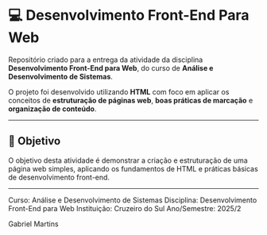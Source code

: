# 💻 Desenvolvimento Front-End Para Web

Repositório criado para a entrega da atividade da disciplina **Desenvolvimento Front-End para Web**, do curso de **Análise e Desenvolvimento de Sistemas**.

O projeto foi desenvolvido utilizando **HTML** com foco em aplicar os conceitos de **estruturação de páginas web**, **boas práticas de marcação** e **organização de conteúdo**.

---

## 🧠 Objetivo

O objetivo desta atividade é demonstrar a criação e estruturação de uma página web simples, aplicando os fundamentos de HTML e práticas básicas de desenvolvimento front-end.

---

Curso: Análise e Desenvolvimento de Sistemas
Disciplina: Desenvolvimento Front-End para Web
Instituição: Cruzeiro do Sul
Ano/Semestre: 2025/2

Gabriel Martins

   
